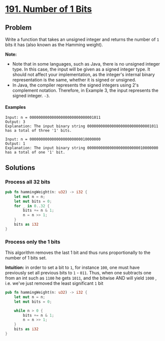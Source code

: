 # [191. Number of 1 Bits](https://leetcode.com/problems/number-of-1-bits/)

## Problem

Write a function that takes an unsigned integer and returns the number of `1`
bits it has (also known as the Hamming weight).

**Note:**

* Note that in some languages, such as Java, there is no unsigned integer type.
  In this case, the input will be given as a signed integer type. It should not
  affect your implementation, as the integer's internal binary representation is
  the same, whether it is signed or unsigned.
* In Java, the compiler represents the signed integers using 2's complement
  notation. Therefore, in Example 3, the input represents the signed integer.
  `-3`.

#### Examples

```text
Input: n = 00000000000000000000000000001011
Output: 3
Explanation: The input binary string 00000000000000000000000000001011 has a total of three '1' bits.
```

```text
Input: n = 00000000000000000000000010000000
Output: 1
Explanation: The input binary string 00000000000000000000000010000000 has a total of one '1' bit.
```

## Solutions

### Process all 32 bits

```rust
pub fn hammingWeight(n: u32) -> i32 {
    let mut n = n;
    let mut bits = 0;
    for _ in 0..32 {
        bits += n & 1;
        n = n >> 1;
    }
    bits as i32
}
```

### Process only the 1 bits

This algorithm removes the last 1 bit and thus runs proportionally to the number
of 1 bits set.

**Intuition:** in order to set a bit to `1`, for instance `100`, one must have
previously set all previous bits to `1` - `011`. Thus, when one subtracts one
from an int such as `1100` he gets `1011`, and the bitwise AND will yield `1000`
, i.e. we've just removed the least significant `1` bit

```rust
pub fn hammingWeight(n: u32) -> i32 {
    let mut n = n;
    let mut bits = 0;

    while n > 0 {
        bits += n & 1;
        n = n >> 1;
    }
    bits as i32
}
```